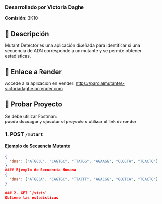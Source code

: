 ### Desarrollado por Victoria Daghe
**Comisión**: 3K10

## 📌 Descripción
Mutant Detector es una aplicación diseñada para identificar si una secuencia de ADN corresponde a un mutante y se permite obtener estadisticas.
## 🔗 Enlace a Render
Accede a la aplicación en Render: https://parcialmutantes-victoriadaghe.onrender.com
## 🚀 Probar Proyecto
Se debe utilizar Postman:  
puede descagar y ejecutar el proyecto o utilizar el link de render


### 1. POST `/mutant`
#### Ejemplo de Secuencia Mutante
```json
{
  "dna": ["ATGCGC", "CAGTGC", "TTATGG", "AGAAGG", "CCCCTA", "TCACTG"]
}
#### Ejemplo de Secuencia Humana
{
  "dna": ["ATGCGA", "CAGTGC", "TTATTT", "AGACGG", "GCGTCA", "TCACTG"]
}

### 2. GET `/stats`
Obtiene las estadisticas
